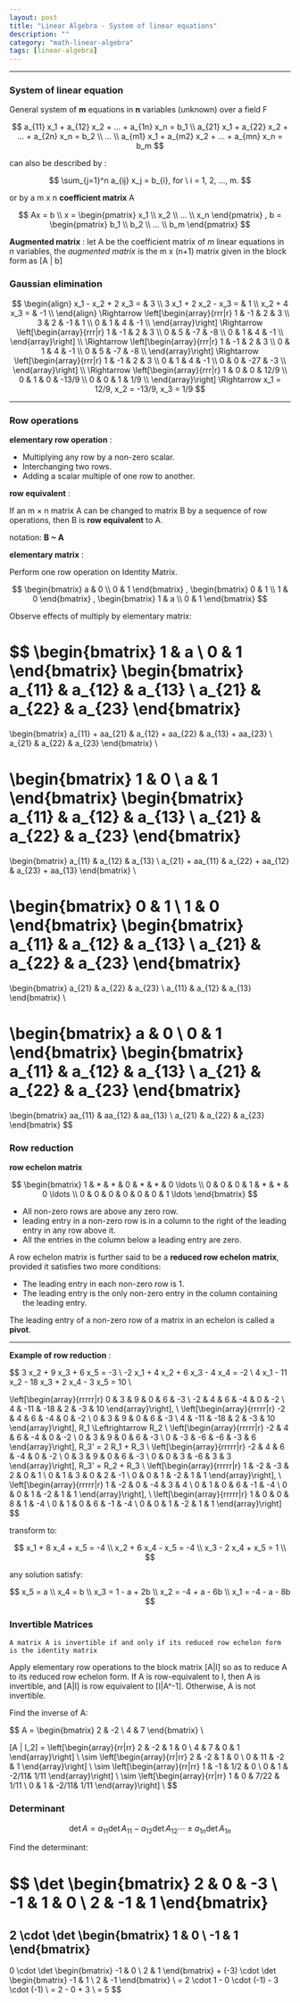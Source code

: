 ```yaml
---
layout: post
title: "Linear Algebra - System of linear equations"
description: ""
category: "math-linear-algebra"
tags: [linear-algebra]
---
```


<script type="text/javascript" async
  src="https://cdn.mathjax.org/mathjax/latest/MathJax.js?config=TeX-MML-AM_CHTML">
</script>

<script type="text/x-mathjax-config">
MathJax.Hub.Config({
  displayAlign: "left",
  displayIndent: "0em"
});
</script>

---

### System of linear equation

General system of __m__ equations in __n__ variables (unknown) over a field F

$$
a_{11} x_1 + a_{12} x_2 + ... + a_{1n} x_n = b_1 \\
a_{21} x_1 + a_{22} x_2 + ... + a_{2n} x_n = b_2 \\
... \\
a_{m1} x_1 + a_{m2} x_2 + ... + a_{mn} x_n = b_m
$$

can also be described by :

$$
\sum_{j=1}^n a_{ij} x_j = b_{i}, for \  i = 1, 2, ..., m.
$$

or by a m x n __coefficient matrix__ A

$$
Ax = b \\
x = 
\begin{pmatrix}
x_1 \\ x_2 \\ ... \\ x_n
\end{pmatrix}
,
b = 
\begin{pmatrix}
b_1 \\ b_2 \\ ... \\ b_m
\end{pmatrix}
$$

__Augmented matrix__ : let A be the coefficient matrix of _m_ linear equations in _n_ variables, the _augmented matrix_ is the m x (n+1) matrix given in the block form as [A \| b]

### Gaussian elimination

$$
\begin{align}
  x_1 - x_2   + 2 x_3 = & 3 \\
  3 x_1 + 2 x_2 - x_3   = & 1 \\
  x_2 + 4 x_3 = & -1 \\
\end{align}
\Rightarrow
\left[\begin{array}{rrr|r}
1 & -1 & 2 & 3 \\
3 & 2 & -1 & 1 \\
0 & 1 & 4 & -1 \\
\end{array}\right]
\Rightarrow
\left[\begin{array}{rrr|r}
1 & -1 & 2 & 3 \\
0 & 5 & -7 & -8 \\
0 & 1 & 4 & -1 \\
\end{array}\right] \\
\Rightarrow
\left[\begin{array}{rrr|r}
1 & -1 & 2 & 3 \\
0 & 1 & 4 & -1 \\
0 & 5 & -7 & -8 \\
\end{array}\right]
\Rightarrow
\left[\begin{array}{rrr|r}
1 & -1 & 2 & 3 \\
0 & 1 & 4 & -1 \\
0 & 0 & -27 & -3 \\
\end{array}\right] \\
\Rightarrow
\left[\begin{array}{rrr|r}
1 & 0 & 0 & 12/9 \\
0 & 1 & 0 & -13/9 \\
0 & 0 & 1 & 1/9 \\
\end{array}\right]
\Rightarrow
x_1 = 12/9, x_2 = -13/9, x_3 = 1/9
$$

---

### Row operations

__elementary row operation__ :

  - Multiplying any row by a non-zero scalar.
  - Interchanging two rows.
  - Adding a scalar multiple of one row to another.

__row equivalent__ :

  If an m × n matrix A can be changed to matrix B by a sequence of row operations, then B is __row equivalent__ to A.
  
  notation: __B ~ A__
  
__elementary matrix__ :

Perform one row operation on Identity Matrix.

$$
\begin{bmatrix}
a & 0 \\ 0 & 1
\end{bmatrix}
,
\begin{bmatrix}
0 & 1 \\ 1 & 0
\end{bmatrix}
,
\begin{bmatrix}
1 & a \\ 0 & 1
\end{bmatrix}
$$

Observe effects of multiply by elementary matrix:

$$
\begin{bmatrix}
1 & a \\ 0 & 1
\end{bmatrix}
\begin{bmatrix}
a_{11} & a_{12} & a_{13} \\ a_{21} & a_{22} & a_{23}
\end{bmatrix}
=
\begin{bmatrix}
a_{11} + aa_{21} & a_{12} + aa_{22} & a_{13} + aa_{23} \\ a_{21} & a_{22} & a_{23}
\end{bmatrix}
\\

\begin{bmatrix}
1 & 0 \\ a & 1
\end{bmatrix}
\begin{bmatrix}
a_{11} & a_{12} & a_{13} \\ a_{21} & a_{22} & a_{23}
\end{bmatrix}
=
\begin{bmatrix}
a_{11} & a_{12} & a_{13} \\ a_{21} + aa_{11} & a_{22} + aa_{12} & a_{23} + aa_{13}
\end{bmatrix}
\\

\begin{bmatrix}
0 & 1 \\ 1 & 0
\end{bmatrix}
\begin{bmatrix}
a_{11} & a_{12} & a_{13} \\ a_{21} & a_{22} & a_{23}
\end{bmatrix}
=
\begin{bmatrix}
a_{21} & a_{22} & a_{23} \\ a_{11} & a_{12} & a_{13}
\end{bmatrix}
\\

\begin{bmatrix}
a & 0 \\ 0 & 1
\end{bmatrix}
\begin{bmatrix}
a_{11} & a_{12} & a_{13} \\ a_{21} & a_{22} & a_{23}
\end{bmatrix}
=
\begin{bmatrix}
aa_{11} & aa_{12} & aa_{13} \\ a_{21} & a_{22} & a_{23}
\end{bmatrix}
$$

### Row reduction

__row echelon matrix__

$$
\begin{bmatrix}
1 & * & * & 0 & * & * & 0 \ldots \\
0 & 0 & 0 & 1 & * & * & 0 \ldots \\
0 & 0 & 0 & 0 & 0 & 0 & 1 \ldots
\end{bmatrix}
$$

- All non-zero rows are above any zero row.
- leading entry in a non-zero row is in a column to the right of the leading entry in any row above it.
- All the entries in the column below a leading entry are zero.

A row echelon matrix is further said to be a __reduced row echelon matrix__, provided it satisfies two more conditions:

- The leading entry in each non-zero row is 1.
- The leading entry is the only non-zero entry in the column containing the leading entry.

The leading entry of a non-zero row of a matrix in an echelon is called a __pivot__.

---

__Example of row reduction__ :

$$
          3 x_2 +  9 x_3         +  6 x_5 = -3 \\
-2 x_1 +  4 x_2 +  6 x_3 - 4 x_4          = -2 \\
 4 x_1 - 11 x_2 - 18 x_3 + 2 x_4 -  3 x_5 = 10 \\
 
\left[\begin{array}{rrrrr|r}
 0 &   3 & 9   & 0  &  6 & -3 \\
-2 &   4 &   6 & -4 &  0 & -2 \\
 4 & -11 & -18 &  2 & -3 & 10
\end{array}\right], \\
 \left[\begin{array}{rrrrr|r}
-2 &   4 &   6 & -4 &  0 & -2 \\
 0 &   3 & 9   & 0  &  6 & -3 \\
 4 & -11 & -18 &  2 & -3 & 10
\end{array}\right], 
R_1 \Leftrightarrow R_2 \\
\left[\begin{array}{rrrrr|r}
-2 &   4 &   6 & -4 &  0 & -2 \\
 0 &   3 & 9   & 0  &  6 & -3 \\
 0 &  -3 &  -6 & -6 & -3 &  6 
\end{array}\right],
R_3' = 2 R_1 + R_3 \\
\left[\begin{array}{rrrrr|r}
-2 &   4 &  6 & -4 &  0 & -2 \\
 0 &   3 &  9 &  0 &  6 & -3 \\
 0 &   0 &  3 & -6 &  3 &  3 
\end{array}\right],
R_3' = R_2 + R_3 \\
\left[\begin{array}{rrrrr|r}
 1 &  -2 & -3 &  2 &  0 &  1 \\
 0 &   1 &  3 &  0 &  2 & -1 \\
 0 &   0 &  1 & -2 &  1 &  1 
\end{array}\right], \\
\left[\begin{array}{rrrrr|r}
 1 &  -2 &  0 & -4 &  3 &  4 \\
 0 &   1 &  0 &  6 & -1 & -4 \\
 0 &   0 &  1 & -2 &  1 &  1 
\end{array}\right], \\
\left[\begin{array}{rrrrr|r}
 1 &   0 &  0 &  8 &  1 & -4 \\
 0 &   1 &  0 &  6 & -1 & -4 \\
 0 &   0 &  1 & -2 &  1 &  1 
\end{array}\right]
$$

transform to:

$$
x_1 + 8 x_4 + x_5 = -4 \\
x_2 + 6 x_4 - x_5 = -4 \\
x_3 - 2 x_4 + x_5 = 1 \\
$$

any solution satisfy:

$$
x_5 = a \\
x_4 = b \\
x_3 =  1 - a + 2b \\
x_2 = -4 + a - 6b \\
x_1 = -4 - a - 8b
$$

### Invertible Matrices

`A matrix A is invertible if and only if its reduced row echelon form is the identity matrix`

Apply elementary row operations to the block matrix [A\|I] so as to reduce A to its reduced row echelon form. If A is row-equivalent to I, then A is invertible, and [A\|I] is row equivalent to [I\|A^-1]. Otherwise, A is not invertible.

Find the inverse of A:

$$
A = \begin{bmatrix}
2 & -2 \\ 4 & 7
\end{bmatrix} \\

[A | I_2] = 
\left[\begin{array}{rr|rr}
2 & -2 & 1 & 0 \\ 
4 & 7 & 0 & 1
\end{array}\right] \\
\sim 
\left[\begin{array}{rr|rr}
2 & -2 & 1 & 0 \\ 
0 & 11 & -2 & 1
\end{array}\right] \\
\sim 
\left[\begin{array}{rr|rr}
1 & -1 & 1/2 & 0 \\ 
0 & 1 & -2/11& 1/11
\end{array}\right] \\
\sim 
\left[\begin{array}{rr|rr}
1 & 0 & 7/22 & 1/11 \\ 
0 & 1 & -2/11& 1/11
\end{array}\right] \\
$$

### Determinant

$$
\det A = a_{11} \det A_{11} - a_{12} \det A_{12} \cdots \pm a_{1n} \det A_{1n}
$$

Find the determinant:

$$
\det
\begin{bmatrix}
 2 &  0 & -3 \\
-1 &  1 &  0 \\
 2 & -1 &  1
\end{bmatrix}
=
2 \cdot \det \begin{bmatrix}
  1 &  0 \\
 -1 &  1
\end{bmatrix}
-
0 \cdot \det \begin{bmatrix}
 -1 &  0 \\
 2 &  1
\end{bmatrix}
+
(-3) \cdot \det \begin{bmatrix}
 -1 & 1 \\
 2 & -1
\end{bmatrix} \\
= 2 \cdot 1 - 0 \cdot (-1) - 3 \cdot (-1) \\
= 2 - 0 + 3 \\
= 5
$$

